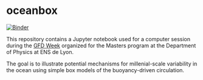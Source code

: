 # oceanbox

[![Binder](https://mybinder.org/badge_logo.svg)](https://mybinder.org/v2/gh/cbherbert/oceanbox/HEAD)

This repository contains a Jupyter notebook used for a computer session during the [GFD Week](https://geoflows2023.sciencesconf.org) organized for the Masters program at the Department of Physics at ENS de Lyon.

The goal is to illustrate potential mechanisms for millenial-scale variability in the ocean using simple box models of the buoyancy-driven circulation.

